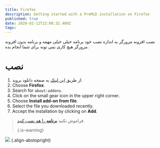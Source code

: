 ```yaml
---
title: Firefox
description: Getting started with a PreMiD installation on Firefox
published: true
date: 2020-02-12T22:08:32.409Z
tags:
---
```


نصب افزونه مرورگر به اندازه نصب خود برنامه خیلی خیلی مهمه و برنامه بدون افزونه مرورگر هیچ کاری نمی تونه برای شما انجام بده.

# نصب
1. از طریق [این لینک](https://premid.app/downloads) به صفحه دانلود بروید.
2. Choose **Firefox**.
3. Search for `about:addons`.
4. Click on the small gear icon in the upper right corner.
5. Choose **Install add-on from file**.
6. Select the file you downloaded recently.
7. Accept the installation by clicking on **Add**.

> فراموش نکنید [**برنامه** را هم نصب کنید](/install). 
> 
> {.is-warning}

![](https://img.icons8.com/color/2x/firefox.png) {.align-abstopright}